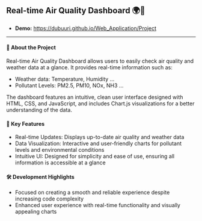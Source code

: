 ## Real-time Air Quality Dashboard 🌍💨

+ **Demo:** https://dubuuri.github.io/Web_Application/Project

---

#### 📌 About the Project

Real-time Air Quality Dashboard allows users to easily check air quality and weather data at a glance. It provides real-time information such as:

+ Weather data: Temperature, Humidity ...
+ Pollutant Levels: PM2.5, PM10, NOx, NH3 ...

The dashboard features an intuitive, clean user interface designed with HTML, CSS, and JavaScript, and includes Chart.js visualizations for a better understanding of the data.

#### 🎯 Key Features

+ Real-time Updates: Displays up-to-date air quality and weather data
+ Data Visualization: Interactive and user-friendly charts for pollutant levels and environmental conditions
+ Intuitive UI: Designed for simplicity and ease of use, ensuring all information is accessible at a glance

#### 🛠 Development Highlights

+ Focused on creating a smooth and reliable experience despite increasing code complexity
+ Enhanced user experience with real-time functionality and visually appealing charts